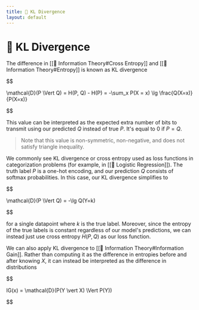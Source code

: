 ```yaml
---
title: 📏 KL Divergence
layout: default
---
```


# 📏 KL Divergence

The difference in [[🧮 Information Theory#Cross Entropy]] and [[🧮 Information Theory#Entropy]] is known as KL divergence 

$$

\mathcal{D}(P \Vert Q) = H(P, Q) - H(P) = -\sum_x P(X = x) \lg \frac{Q(X=x)}{P(X=x)}

$$

This value can be interpreted as the expected extra number of bits to transmit using our predicted $Q$ instead of true $P$. It's equal to $0$ if $P = Q$.

> Note that this value is non-symmetric, non-negative, and does not satisfy triangle inequality.

We commonly see KL divergence or cross entropy used as loss functions in categorization problems (for example, in [[🦠 Logistic Regression]]). The truth label $P$ is a one-hot encoding, and our prediction $Q$ consists of softmax probabilities. In this case, our KL divergence simplifies to 

$$

\mathcal{D}(P \Vert Q) = -\lg Q(Y=k)

$$

for a single datapoint where $k$ is the true label. Moreover, since the entropy of the true labels is constant regardless of our model's predictions, we can instead just use cross entropy $H(P, Q)$ as our loss function.

We can also apply KL divergence to [[🧮 Information Theory#Information Gain]]. Rather than computing it as the difference in entropies before and after knowing $X$, it can instead be interpreted as the difference in distributions 

$$

IG(x) = \mathcal{D}(P(Y \vert X) \Vert P(Y))

$$

